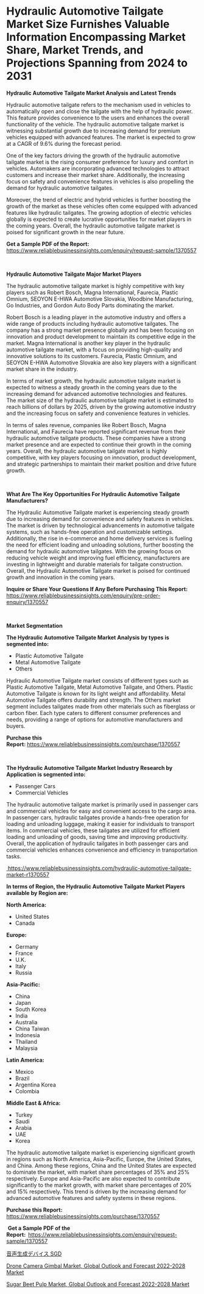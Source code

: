 <p><h1>Hydraulic Automotive Tailgate Market Size Furnishes Valuable Information Encompassing Market Share, Market Trends, and Projections Spanning from 2024 to 2031</h1></p><p><strong>Hydraulic Automotive Tailgate Market Analysis and Latest Trends</strong></p>
<p><p>Hydraulic automotive tailgate refers to the mechanism used in vehicles to automatically open and close the tailgate with the help of hydraulic power. This feature provides convenience to the users and enhances the overall functionality of the vehicle. The hydraulic automotive tailgate market is witnessing substantial growth due to increasing demand for premium vehicles equipped with advanced features. The market is expected to grow at a CAGR of 9.6% during the forecast period.</p><p>One of the key factors driving the growth of the hydraulic automotive tailgate market is the rising consumer preference for luxury and comfort in vehicles. Automakers are incorporating advanced technologies to attract customers and increase their market share. Additionally, the increasing focus on safety and convenience features in vehicles is also propelling the demand for hydraulic automotive tailgates.</p><p>Moreover, the trend of electric and hybrid vehicles is further boosting the growth of the market as these vehicles often come equipped with advanced features like hydraulic tailgates. The growing adoption of electric vehicles globally is expected to create lucrative opportunities for market players in the coming years. Overall, the hydraulic automotive tailgate market is poised for significant growth in the near future.</p></p>
<p><strong>Get a Sample PDF of the Report:&nbsp;</strong> <a href="https://www.reliablebusinessinsights.com/enquiry/request-sample/1370557">https://www.reliablebusinessinsights.com/enquiry/request-sample/1370557</a></p>
<p>&nbsp;</p>
<p><strong>Hydraulic Automotive Tailgate Major Market Players</strong></p>
<p><p>The hydraulic automotive tailgate market is highly competitive with key players such as Robert Bosch, Magna International, Faurecia, Plastic Omnium, SEOYON E-HWA Automotive Slovakia, Woodbine Manufacturing, Go Industries, and Gordon Auto Body Parts dominating the market. </p><p>Robert Bosch is a leading player in the automotive industry and offers a wide range of products including hydraulic automotive tailgates. The company has a strong market presence globally and has been focusing on innovation and product development to maintain its competitive edge in the market. Magna International is another key player in the hydraulic automotive tailgate market, with a focus on providing high-quality and innovative solutions to its customers. Faurecia, Plastic Omnium, and SEOYON E-HWA Automotive Slovakia are also key players with a significant market share in the industry.</p><p>In terms of market growth, the hydraulic automotive tailgate market is expected to witness a steady growth in the coming years due to the increasing demand for advanced automotive technologies and features. The market size of the hydraulic automotive tailgate market is estimated to reach billions of dollars by 2025, driven by the growing automotive industry and the increasing focus on safety and convenience features in vehicles.</p><p>In terms of sales revenue, companies like Robert Bosch, Magna International, and Faurecia have reported significant revenue from their hydraulic automotive tailgate products. These companies have a strong market presence and are expected to continue their growth in the coming years. Overall, the hydraulic automotive tailgate market is highly competitive, with key players focusing on innovation, product development, and strategic partnerships to maintain their market position and drive future growth.</p></p>
<p>&nbsp;</p>
<p><strong>What Are The Key Opportunities For Hydraulic Automotive Tailgate Manufacturers?</strong></p>
<p><p>The Hydraulic Automotive Tailgate market is experiencing steady growth due to increasing demand for convenience and safety features in vehicles. The market is driven by technological advancements in automotive tailgate systems, such as hands-free operation and customizable settings. Additionally, the rise in e-commerce and home delivery services is fueling the need for efficient loading and unloading solutions, further boosting the demand for hydraulic automotive tailgates. With the growing focus on reducing vehicle weight and improving fuel efficiency, manufacturers are investing in lightweight and durable materials for tailgate construction. Overall, the Hydraulic Automotive Tailgate market is poised for continued growth and innovation in the coming years.</p></p>
<p><strong>Inquire or Share Your Questions If Any Before Purchasing This Report:</strong> <a href="https://www.reliablebusinessinsights.com/enquiry/pre-order-enquiry/1370557">https://www.reliablebusinessinsights.com/enquiry/pre-order-enquiry/1370557</a></p>
<p>&nbsp;</p>
<p><strong>Market Segmentation</strong></p>
<p><strong>The Hydraulic Automotive Tailgate Market Analysis by types is segmented into:</strong></p>
<p><ul><li>Plastic Automotive Tailgate</li><li>Metal Automotive Tailgate</li><li>Others</li></ul></p>
<p><p>Hydraulic Automotive Tailgate market consists of different types such as Plastic Automotive Tailgate, Metal Automotive Tailgate, and Others. Plastic Automotive Tailgate is known for its light weight and affordability. Metal Automotive Tailgate offers durability and strength. The Others market segment includes tailgates made from other materials such as fiberglass or carbon fiber. Each type caters to different consumer preferences and needs, providing a range of options for automotive manufacturers and buyers.</p></p>
<p><strong>Purchase this Report:&nbsp;</strong><a href="https://www.reliablebusinessinsights.com/purchase/1370557">https://www.reliablebusinessinsights.com/purchase/1370557</a></p>
<p>&nbsp;</p>
<p><strong>The Hydraulic Automotive Tailgate Market Industry Research by Application is segmented into:</strong></p>
<p><ul><li>Passenger Cars</li><li>Commercial Vehicles</li></ul></p>
<p><p>The hydraulic automotive tailgate market is primarily used in passenger cars and commercial vehicles for easy and convenient access to the cargo area. In passenger cars, hydraulic tailgates provide a hands-free operation for loading and unloading luggage, making it easier for individuals to transport items. In commercial vehicles, these tailgates are utilized for efficient loading and unloading of goods, saving time and improving productivity. Overall, the application of hydraulic tailgates in both passenger cars and commercial vehicles enhances convenience and efficiency in transportation tasks.</p></p>
<p><a href="https://www.reliablebusinessinsights.com/hydraulic-automotive-tailgate-market-r1370557">&nbsp;https://www.reliablebusinessinsights.com/hydraulic-automotive-tailgate-market-r1370557</a></p>
<p><strong>In terms of Region, the Hydraulic Automotive Tailgate Market Players available by Region are:</strong></p>
<p>
    <p> <strong> North America: </strong>
        <ul>
            <li>United States</li>
            <li>Canada</li>
        </ul>
        </p> 
    <p> <strong> Europe: </strong>
        <ul>
            <li>Germany</li>
            <li>France</li>
            <li>U.K.</li>
            <li>Italy</li>
            <li>Russia</li>
        </ul>
        </p> 
    <p> <strong> Asia-Pacific: </strong>
        <ul>
            <li>China</li>
            <li>Japan</li>
            <li>South Korea</li>
            <li>India</li>
            <li>Australia</li>
            <li>China Taiwan</li>
            <li>Indonesia</li>
            <li>Thailand</li>
            <li>Malaysia</li>
        </ul>
        </p> 
    <p> <strong> Latin America: </strong>
        <ul>
            <li>Mexico</li>
            <li>Brazil</li>
            <li>Argentina Korea</li>
            <li>Colombia</li>
        </ul>
        </p> 
    <p> <strong> Middle East & Africa: </strong>
        <ul>
            <li>Turkey</li>
            <li>Saudi</li>
            <li>Arabia</li>
            <li>UAE</li>
            <li>Korea</li>
        </ul>
    </p>
    </p>
<p><p>The hydraulic automotive tailgate market is experiencing significant growth in regions such as North America, Asia-Pacific, Europe, the United States, and China. Among these regions, China and the United States are expected to dominate the market, with market share percentages of 35% and 25% respectively. Europe and Asia-Pacific are also expected to contribute significantly to the market growth, with market share percentages of 20% and 15% respectively. This trend is driven by the increasing demand for advanced automotive features and safety systems in these regions.</p></p>
<p><strong>Purchase this Report: </strong><a href="https://www.reliablebusinessinsights.com/purchase/1370557">https://www.reliablebusinessinsights.com/purchase/1370557</a></p>
<p>&nbsp;<strong>Get a Sample PDF of the Report:&nbsp;&nbsp;</strong><a href="https://www.reliablebusinessinsights.com/enquiry/request-sample/1370557">https://www.reliablebusinessinsights.com/enquiry/request-sample/1370557</a></p>
<p><strong></strong></p>
<p><p><a href="https://github.com/tubbs463/Market-Research-Report-List-2/blob/main/1554367124322.md">音声生成デバイス SGD</a></p><p><a href="https://github.com/hrhzhypq19/Market-Research-Report-List-1/blob/main/drone-camera-gimbal-market-global-outlook-and-forecast-2022-2028-market.md">Drone Camera Gimbal Market, Global Outlook and Forecast 2022-2028 Market</a></p><p><a href="https://github.com/gminerid/Market-Research-Report-List-1/blob/main/sugar-beet-pulp-market-global-outlook-and-forecast-2022-2028-market.md">Sugar Beet Pulp Market, Global Outlook and Forecast 2022-2028 Market</a></p></p>